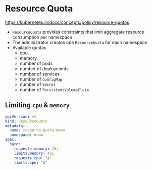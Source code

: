 # Resource Quota

https://kubernetes.io/docs/concepts/policy/resource-quotas

* `ResourceQuota` provides constraints that limit aggregate resource consumption per namespace
* The administrator creates one `ResourceQuota` for each namespace
* Available quotas
  * cpu
  * memory
  * number of pods
  * number of deployemnts
  * number of services
  * number of `ConfigMap`
  * number of `Secret`
  * number of `PersistentVolumeClaim`

## Limiting `cpu` & `memory`

```yaml
apiVersion: v1
kind: ResourceQuota
metadata:
  name: resource-quota-demo
  namespace: demo
spec:
  hard:
    requests.memory: 4Gi
    limits.memory: 4Gi
    requests.cpu: "4"
    limits.cpu: "4"
```
